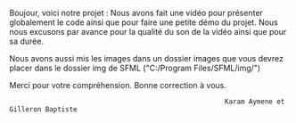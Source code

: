 Boujour, voici notre projet : 
Nous avons fait une vidéo pour présenter globalement le code ainsi que pour faire une petite démo du projet. 
Nous nous excusons par avance pour la qualité du son de la vidéo ainsi que pour sa durée.

Nous avons aussi mis les images dans un dossier images que vous devrez placer dans le dossier img de SFML ("C:/Program Files/SFML/img/")

Merci pour votre compréhension. 
Bonne correction à vous. 

                                                          Karam Aymene et Gilleron Baptiste
